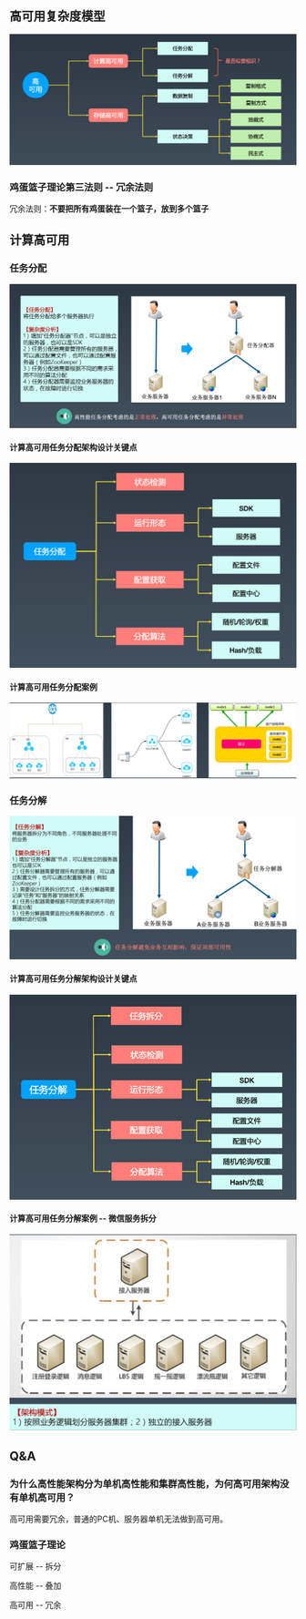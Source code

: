 ## 高可用复杂度模型

![](9_如何设计高可用架构.assets/image-20220829235245126.png)

### 鸡蛋篮子理论第三法则 -- 冗余法则

冗余法则：**不要把所有鸡蛋装在一个篮子，放到多个篮子**

## 计算高可用

### 任务分配

![](9_如何设计高可用架构.assets/image-20220829235927519.png)

#### 计算高可用任务分配架构设计关键点

![](9_如何设计高可用架构.assets/image-20220830000042343.png)

#### 计算高可用任务分配案例

![](9_如何设计高可用架构.assets/image-20220830000217605.png)

### 任务分解

![](9_如何设计高可用架构.assets/image-20220830000822961.png)

#### 计算高可用任务分解架构设计关键点

![](9_如何设计高可用架构.assets/image-20220830000948167.png)

#### 计算高可用任务分解案例 -- 微信服务拆分

![](9_如何设计高可用架构.assets/image-20220830004523250.png)

## Q&A

### 为什么高性能架构分为单机高性能和集群高性能，为何高可用架构没有单机高可用？

高可用需要冗余，普通的PC机、服务器单机无法做到高可用。

### 鸡蛋篮子理论

可扩展 -- 拆分

高性能 -- 叠加

高可用 -- 冗余

